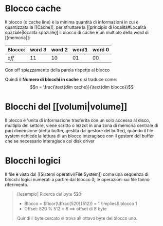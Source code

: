 
# Blocco cache
Il blocco (o cache line) è la minima quantità di informazioni in cui è quantizzata la [[Cache]], per sfruttare la [[principio di località#Località spaziale|località spaziale]] il blocco di cache è un multiplo della word di [[memoria]]:


 | **Blocco:** | word 3 | word 2 | word1 | word 0
--- | --- | ---  | --- | ---
*off* | 11 | 10 | 01 | 00

Con off spiazzamento della parola rispetto al blocco

Quindi il **Numero di blocchi in cache** $n$ si traduce come: 
$$n = \frac{\text{dim cache}}{\text{dim blocco}}$$
# Blocchi del [[volumi|volume]]
Il blocco è 'unita di informazione trasferita con un solo accesso al disco, multiplo del settore, viene scritto o lezzot in una zona di memoria centrale di pari dimensione (detta buffer, gestita dal gestore del buffer), quando il file system richiede la lettura di un blocco interagisce con il gestore del buffer che se necessario interagisce col disk driver




# Blocchi logici
Il file è visto dal [[Sistemi operativi/File System]] come una sequenza di blocchi logici numerati a partire dal blocco 0, le operazioni sui file fanno riferimento.

>[!esempio]
>Ricerca del byte 520:
>- Blocco = $floor(\dfrac{520}{512}) = 1 \implies$ blocco 1
>- Offset: 520 % 512 = 8 $\implies$ offset di 8 byte
>
>Quindi il byte cercato si trova all'ottavo byte del blocco uno.
